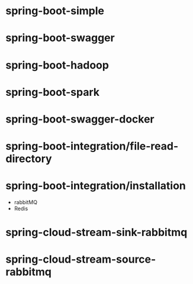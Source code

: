 # spring-boot-simple
# spring-boot-swagger
# spring-boot-hadoop
# spring-boot-spark
# spring-boot-swagger-docker
# spring-boot-integration/file-read-directory
# spring-boot-integration/installation
   * rabbitMQ
   * Redis
# spring-cloud-stream-sink-rabbitmq
# spring-cloud-stream-source-rabbitmq
